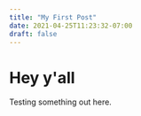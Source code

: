 ```yaml
---
title: "My First Post"
date: 2021-04-25T11:23:32-07:00
draft: false
---
```


# Hey y'all

Testing something out here.